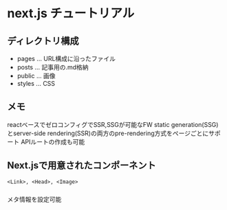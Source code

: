 # next.js チュートリアル

## ディレクトリ構成
- pages ... URL構成に沿ったファイル
- posts ... 記事用の.md格納
- public ... 画像
- styles ... CSS


## メモ
reactベースでゼロコンフィグでSSR,SSGが可能なFW
static generation(SSG)とserver-side rendering(SSR)の両方のpre-rendering方式をページごとにサポート
APIルートの作成も可能


## Next.jsで用意されたコンポーネント 
`<Link>, <Head>, <Image>`

### <Head>
メタ情報を設定可能
